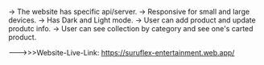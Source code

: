 -> The website has specific api/server.
-> Responsive for small and large devices.
-> Has Dark and Light mode.
-> User can add product and update produtc info.
-> User can see collection by category and see one's carted product.

--->>>Website-Live-Link: https://suruflex-entertainment.web.app/
